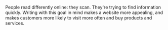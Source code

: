 People read differently online: they scan. They're trying to find information quickly. Writing with this goal in mind makes a website more appealing, and makes customers more likely to visit more often and buy products and services. 
